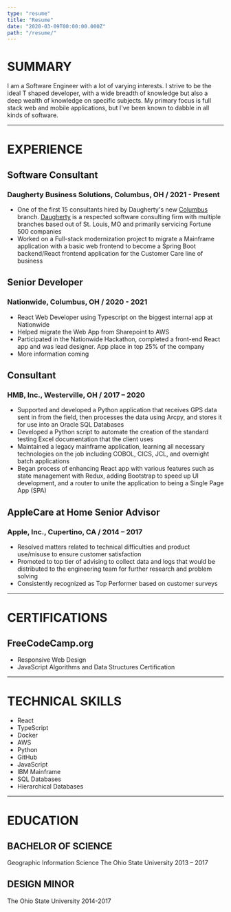 ```yaml
---
type: "resume"
title: "Resume"
date: "2020-03-09T00:00:00.000Z"
path: "/resume/"
---
```


# SUMMARY

I am a Software Engineer with a lot of varying interests. I strive to be the ideal T shaped developer, with a wide breadth of knowledge but also a deep wealth of knowledge on specific subjects. My primary focus is full stack web and mobile applications, but I've been known to dabble in all kinds of software.

---

# EXPERIENCE

## Software Consultant

### Daugherty Business Solutions, Columbus, OH / 2021 - Present

- One of the first 15 consultants hired by Daugherty's new [Columbus](https://www.daugherty.com/columbus/) branch. [Daugherty](https://www.daugherty.com/) is a respected software consulting firm with multiple branches based out of St. Louis, MO and primarily servicing Fortune 500 companies
- Worked on a Full-stack modernization project to migrate a Mainframe application with a basic web frontend to become a Spring Boot backend/React frontend application for the Customer Care line of business

## Senior Developer

### Nationwide, Columbus, OH / 2020 - 2021

- React Web Developer using Typescript on the biggest internal app at Nationwide
- Helped migrate the Web App from Sharepoint to AWS
- Participated in the Nationwide Hackathon, completed a front-end React app and was lead designer. App place in top 25% of the company
- More information coming

## Consultant

### HMB, Inc., Westerville, OH / 2017 – 2020

- Supported and developed a Python application that receives GPS data sent in from the field, then processes the data using Arcpy, and stores it for use into an Oracle SQL Databases
- Developed a Python script to automate the creation of the standard testing Excel documentation that the client uses
- Maintained a legacy mainframe application, learning all necessary technologies on the job including COBOL, CICS, JCL, and overnight batch applications
- Began process of enhancing React app with various features such as state management with Redux, adding Bootstrap to speed up UI development, and a router to unite the application to being a Single Page App (SPA)

## AppleCare at Home Senior Advisor

### Apple, Inc., Cupertino, CA / 2014 – 2017

- Resolved matters related to technical difficulties and product use/misuse to ensure customer satisfaction
- Promoted to top tier of advising to collect data and logs that would be distributed to the engineering team for further research and problem solving
- Consistently recognized as Top Performer based on customer surveys

---

# CERTIFICATIONS

## FreeCodeCamp.org

- Responsive Web Design
- JavaScript Algorithms and Data Structures Certification

---

# TECHNICAL SKILLS

- React
- TypeScript
- Docker
- AWS
- Python
- GitHub
- JavaScript
- IBM Mainframe
- SQL Databases
- Hierarchical Databases

---

# EDUCATION

## BACHELOR OF SCIENCE

Geographic Information Science
The Ohio State University
2013 – 2017

## DESIGN MINOR

The Ohio State University
2014-2017
